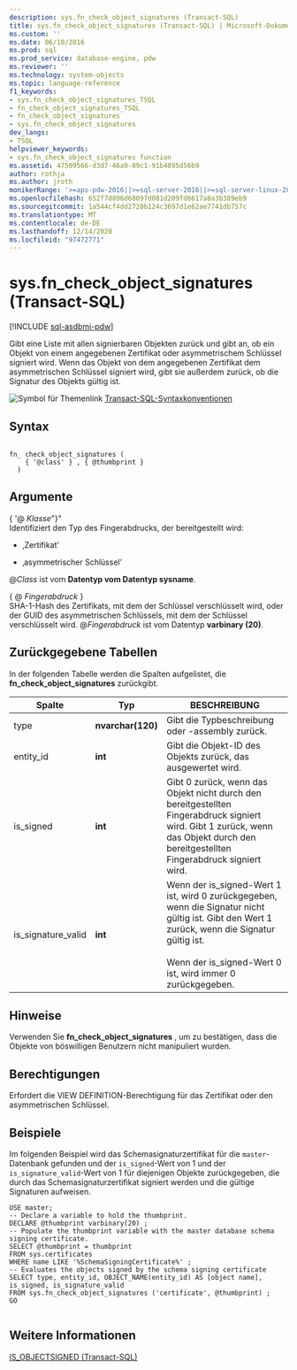 ```yaml
---
description: sys.fn_check_object_signatures (Transact-SQL)
title: sys.fn_check_object_signatures (Transact-SQL) | Microsoft-Dokumentation
ms.custom: ''
ms.date: 06/10/2016
ms.prod: sql
ms.prod_service: database-engine, pdw
ms.reviewer: ''
ms.technology: system-objects
ms.topic: language-reference
f1_keywords:
- sys.fn_check_object_signatures_TSQL
- fn_check_object_signatures_TSQL
- fn_check_object_signatures
- sys.fn_check_object_signatures
dev_langs:
- TSQL
helpviewer_keywords:
- sys.fn_check_object_signatures function
ms.assetid: 47509566-d3d7-46a9-89c1-91b4895d56b9
author: rothja
ms.author: jroth
monikerRange: '>=aps-pdw-2016||>=sql-server-2016||>=sql-server-linux-2017||=azuresqldb-mi-current'
ms.openlocfilehash: 652f7d896d68097d081d209fd6617a8a3b389eb9
ms.sourcegitcommit: 1a544cf4dd2720b124c3697d1e62ae7741db757c
ms.translationtype: MT
ms.contentlocale: de-DE
ms.lasthandoff: 12/14/2020
ms.locfileid: "97472771"
---
```

# <a name="sysfn_check_object_signatures-transact-sql"></a>sys.fn_check_object_signatures (Transact-SQL)
[!INCLUDE [sql-asdbmi-pdw](../../includes/applies-to-version/sql-asdbmi-pdw.md)]

  Gibt eine Liste mit allen signierbaren Objekten zurück und gibt an, ob ein Objekt von einem angegebenen Zertifikat oder asymmetrischem Schlüssel signiert wird. Wenn das Objekt von dem angegebenen Zertifikat dem asymmetrischen Schlüssel signiert wird, gibt sie außerdem zurück, ob die Signatur des Objekts gültig ist.  
  
  
 ![Symbol für Themenlink](../../database-engine/configure-windows/media/topic-link.gif "Symbol für Themenlink") [Transact-SQL-Syntaxkonventionen](../../t-sql/language-elements/transact-sql-syntax-conventions-transact-sql.md)  
  
## <a name="syntax"></a>Syntax  
  
```  
  
fn_ check_object_signatures (   
    { '@class' } , { @thumbprint }   
  )   
```  
  
## <a name="arguments"></a>Argumente  
 { '\@ *Klasse*"}"  
 Identifiziert den Typ des Fingerabdrucks, der bereitgestellt wird:  
  
-   ‚Zertifikat’  
  
-   ‚asymmetrischer Schlüssel’  
  
 \@*Class* ist vom **Datentyp vom Datentyp sysname**.  
  
 { \@ *Fingerabdruck* }  
 SHA-1-Hash des Zertifikats, mit dem der Schlüssel verschlüsselt wird, oder der GUID des asymmetrischen Schlüssels, mit dem der Schlüssel verschlüsselt wird. \@*Fingerabdruck* ist vom Datentyp **varbinary (20)**.  
  
## <a name="tables-returned"></a>Zurückgegebene Tabellen  
 In der folgenden Tabelle werden die Spalten aufgelistet, die **fn_check_object_signatures** zurückgibt.  
  
|Spalte|Typ|BESCHREIBUNG|  
|------------|----------|-----------------|  
|type|**nvarchar(120)**|Gibt die Typbeschreibung oder -assembly zurück.|  
|entity_id|**int**|Gibt die Objekt-ID des Objekts zurück, das ausgewertet wird.|  
|is_signed|**int**|Gibt 0 zurück, wenn das Objekt nicht durch den bereitgestellten Fingerabdruck signiert wird. Gibt 1 zurück, wenn das Objekt durch den bereitgestellten Fingerabdruck signiert wird.|  
|is_signature_valid|**int**|Wenn der is_signed-Wert 1 ist, wird 0 zurückgegeben, wenn die Signatur nicht gültig ist. Gibt den Wert 1 zurück, wenn die Signatur gültig ist.<br /><br /> Wenn der is_signed-Wert 0 ist, wird immer 0 zurückgegeben.|  
  
## <a name="remarks"></a>Hinweise  
 Verwenden Sie **fn_check_object_signatures** , um zu bestätigen, dass die Objekte von böswilligen Benutzern nicht manipuliert wurden.  
  
## <a name="permissions"></a>Berechtigungen  
 Erfordert die VIEW DEFINITION-Berechtigung für das Zertifikat oder den asymmetrischen Schlüssel.  
  
## <a name="examples"></a>Beispiele  
 Im folgenden Beispiel wird das Schemasignaturzertifikat für die `master`-Datenbank gefunden und der `is_signed`-Wert von 1 und der `is_signature_valid`-Wert von 1 für diejenigen Objekte zurückgegeben, die durch das Schemasignaturzertifikat signiert werden und die gültige Signaturen aufweisen.  
  
```  
USE master;  
-- Declare a variable to hold the thumbprint.  
DECLARE @thumbprint varbinary(20) ;  
-- Populate the thumbprint variable with the master database schema signing certificate.  
SELECT @thumbprint = thumbprint   
FROM sys.certificates   
WHERE name LIKE '%SchemaSigningCertificate%' ;  
-- Evaluates the objects signed by the schema signing certificate  
SELECT type, entity_id, OBJECT_NAME(entity_id) AS [object name], is_signed, is_signature_valid  
FROM sys.fn_check_object_signatures ('certificate', @thumbprint) ;  
GO  
  
```  
  
## <a name="see-also"></a>Weitere Informationen  
 [IS_OBJECTSIGNED &#40;Transact-SQL&#41;](../../t-sql/functions/is-objectsigned-transact-sql.md)  
  
  
